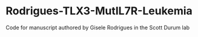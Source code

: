 # Rodrigues-TLX3-MutIL7R-Leukemia
Code for manuscript authored by Gisele Rodrigues in the Scott Durum lab

